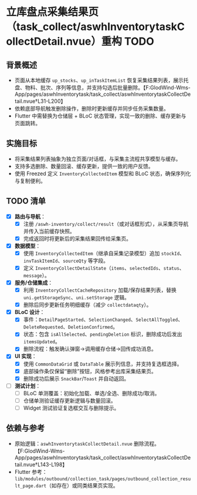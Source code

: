 # 立库盘点采集结果页（task_collect/aswhInventorytaskCollectDetail.nvue）重构 TODO

## 背景概述
- 页面从本地缓存 `up_stocks`、`up_inTaskItemList` 恢复采集结果列表，展示托盘、物料、批次、序列等信息，并支持勾选后批量删除。【F:GlodWind-Wms-App/pages/aswhInventorytask/task_collect/aswhInventorytaskCollectDetail.nvue†L31-L200】
- 依赖底部导航触发删除操作，删除时更新缓存并同步任务采集数量。
- Flutter 中需替换为仓储层 + BLoC 状态管理，实现一致的删除、缓存更新与页面跳转。

## 实施目标
- 将采集结果列表抽象为独立页面/对话框，与采集主流程共享模型与缓存。
- 支持多选删除、数量回滚、缓存更新，提供一致的用户反馈。
- 使用 Freezed 定义 `InventoryCollectedItem` 模型和 BLoC 状态，确保序列化与复制便利。

## TODO 清单
- [x] **路由与导航**：
  - [x] 注册 `/aswh-inventory/collect/result`（或对话框形式），从采集页导航并传入当前缓存快照。
  - [x] 完成返回时将更新后的采集结果回传给采集页。
- [x] **数据模型**：
  - [x] 使用 `InventoryCollectedItem`（继承自采集记录模型）追加 `stockId`、`invTaskItemId`、`sourceQty` 等字段。
  - [x] 定义 `InventoryCollectDetailState`（`items`、`selectedIds`、`status`、`message`）。
- [x] **服务/仓储集成**：
  - [x] 利用 `InventoryCollectCacheRepository` 加载/保存结果列表，替换 `uni.getStorageSync`、`uni.setStorage` 逻辑。
  - [x] 删除后同步更新任务明细缓存（减少 `collectdataqty`）。
- [x] **BLoC 设计**：
  - [x] 事件：`DetailPageStarted`、`SelectionChanged`、`SelectAllToggled`、`DeleteRequested`、`DeletionConfirmed`。
  - [x] 状态：包含 `isAllSelected`、`pendingDeletion` 标识，删除成功后发出 `itemsUpdated`。
  - [x] 删除流程：触发确认弹窗→调用缓存仓储→回传成功消息。
- [x] **UI 实现**：
  - [x] 使用 `CommonDataGrid` 或 `DataTable` 展示列信息，并支持复选框选择。
  - [x] 底部操作条仅保留“删除”按钮，风格参考出库采集结果页。
  - [x] 删除成功后展示 `SnackBar`/`Toast` 并自动返回。
- [ ] **测试计划**：
  - [ ] BLoC 单测覆盖：初始化加载、单选/全选、删除成功/取消。
  - [ ] 仓储单测验证缓存更新逻辑与数量回滚。
  - [ ] Widget 测试验证复选框交互与删除提示。

## 依赖与参考
- 原始逻辑：`aswhInventorytaskCollectDetail.nvue` 删除流程。【F:GlodWind-Wms-App/pages/aswhInventorytask/task_collect/aswhInventorytaskCollectDetail.nvue†L143-L198】
- Flutter 参考：`lib/modules/outbound/collection_task/pages/outbound_collection_result_page.dart`（如存在）或同类结果页实现。
